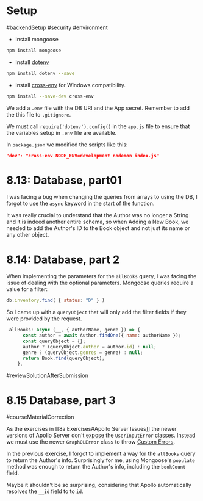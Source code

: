 # Setup
#backendSetup #security #environment

- Install mongoose
``` bash
npm install mongoose
```

- Install [dotenv](https://github.com/motdotla/dotenv)
```bash
npm install dotenv --save
```

- Install [cross-env](https://www.npmjs.com/package/cross-env) for Windows compatibility.

```bash
npm install --save-dev cross-env
```

We add a `.env` file with the DB URI and the App secret. Remember to add the this file to `.gitignore`.

We must call `require('dotenv').config()` in the `app.js` file to ensure that the variables setup in `.env` file are available.

In `package.json` we modified the scripts like this:

```json
"dev": "cross-env NODE_ENV=development nodemon index.js"
```


# 8.13: Database, part01

I was facing a bug when changing the queries from arrays to using the DB, I forgot to use the `async` keyword in the start of the function.

It was really crucial to understand that the Author was no longer a String and it is indeed another entire schema, so when Adding a New Book, we needed to add the Author's ID to the Book object and not just its name or  any other object.

# 8.14: Database, part 2

When implementing the parameters for the `allBooks` query,  I was facing the issue of dealing with the optional parameters. Mongoose queries require a value for a filter:

```js
db.inventory.find( { status: "D" } )
```

So I came up with a `queryObject` that will only add the filter fields if they were provided by the request.

```js
 allBooks: async (__, { authorName, genre }) => {
      const author = await Author.findOne({ name: authorName });
      const queryObject = {};
      author ? (queryObject.author = author.id) : null;
      genre ? (queryObject.genres = genre) : null;
      return Book.find(queryObject);
    },
```

#reviewSolutionAfterSubmission 

# 8.15 Database, part 3

#courseMaterialCorrection 

As the exercises in [[8a Exercises#Apollo Server Issues]] the newer versions of Apollo Server don't [expose](https://www.apollographql.com/docs/apollo-server/migration#built-in-error-classes) the `UserInputError` classes. Instead we must use the newer `GraphQLError` class to throw [Custom Errors](https://www.apollographql.com/docs/apollo-server/data/errors/#custom-errors). 

In the previous exercise, I forgot to implement a way for the `allBooks` query to return the Author's info. Surprisingly for me, using Mongoose's `populate` method was enough to return the Author's info, including the `bookCount` field.

Maybe it shouldn't be so surprising, considering that Apollo automatically resolves the `__id` field to to `id`.